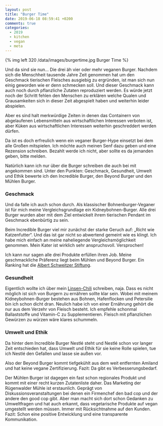 ```yaml
---
layout: post
title: "Burger Time"
date: 2019-06-18 08:59:41 +0200
comments: true
categories:
  - 2019
  - kitchen
  - vegan
  - meta
---
```

{% img left 320 /data/images/burgertime.jpg Burger Time %}

Und da sind sie nun… Die drei äh vier oder mehr veganen Burger. Nachdem sich die Menschheit tausende Jahre Zeit genommen hat um den Geschmack tierischen Fleisches ausgiebig zu ergründen, ist man sich nun einig geworden wie er denn schmecken soll. Und dieser Geschmack kann auch noch durch pflanzliche Zutaten reproduziert werden. Es würde jetzt noch der Schritt fehlen den Menschen zu erklären welche Qualen und Grausamkeiten sich in dieser Zeit abgespielt haben und weiterhin leider abspielen.

Aber es sind halt merkwürdige Zeiten in denen das Containern von abgelaufenen Lebensmitteln aus wirtschaftlichen Interessen verboten ist, aber Küken aus wirtschaftlichen Interessen weiterhin geschreddert werden dürfen.

Da ist es doch erfreulich wenn ein veganer Burger-Hype einsetzt bei dem alle Großen mitspielen.
Ich möchte auch meinen Senf dazu geben und eine Rezension schreiben. Bezahlt werde ich nicht, aber sollte es da jemanden geben, bitte melden.

Natürlich kann ich nur über die Burger schreiben die auch bei mit angekommen sind. Unter den Punkten: Geschmack, Gesundheit, Umwelt und Ethik bewerte ich den Incredible Burger, den Beyond Burger und den Mühlen Burger.

### Geschmack

Und da falle ich auch schon durch. Als klassischer Bohnenburger-Veganer ist für mich meine Vergleichsgrundlage ein Kidneybohnen-Burger. Alle drei Burger wurden aber mit dem Ziel entwickelt ihrem tierischen Pendant im Geschmack ebenbürtig zu sein.

Beim  Incredible Burger viel mir zunächst der starke Geruch auf: „Richt wie Katzenfutter“. Und das ist gar nicht so abwertend gemeint wie es klingt. Ich habe mich einfach an meine naheliegende Vergleichsmöglichkeit genommen. Mein Kater ist wirklich sehr anspruchsvoll. Versprochen!

Ich kann nur sagen alle drei Produkte erfüllen ihren Job. Meine geschmackliche Präferenz liegt beim Mühlen und Beyond Burger. Ein Ranking hat die [Albert Schweitzer Stiftung][ass].

### Gesundheit

Eigentlich wollte ich über mein [Linsen-Chili][kitchen] schreiben, naja. Dass es nicht möglich ist sich von Burgern zu ernähren sollte klar sein. Wobei mit meinem  Kidneybohnen-Burger bestehen aus Bohnen, Hafenflocken und Petersilie bin ich schon dicht dran. Neulich habe ich von einer Ernährung gehört die nur aus dem Verzehr von Fleisch besteht. Ich empfehle schonmal Ballaststoffe und Vitamin-C zu Supplementieren. Fleisch mit pflanzlichen Gewürzen zu würzen wäre klares schummeln.

### Umwelt und Ethik

Da hinter dem  Incredible Burger Nestlé steht und Nestlé schon vor langer Zeit entschieden hat, dass  Umwelt und Ethik für sie keine Rolle spielen, tue ich  Nestlé den Gefallen und lasse sie außen vor.

Also der Beyond Burger kommt tiefgekühlt aus dem weit entfernten Amiland und hat keine vegane Zertifizierung. Fazit: Da gibt es Verbesserungsbedarf.

Der Mühlen Burger ist dagegen ein fast schon regionales Produkt und kommt mit einer recht kurzen Zutatenliste daher. Das Marketing der Rügenwalder Mühle ist erstaunlich. Geprägt von Diskussionsveranstaltungen bei denen ein Firmenchef den bad cop und der andere den good cop gibt. Aber man macht sich dort schon Gedanken zu Umweltfragen und hat auch erkannt, dass vegetarische Produkte auf vegan umgestellt werden müssen. Immer mit Rücksichtnahme auf den Kunden. Fazit: Schon eine positive Entwicklung und eine transparente Kommunikation.

[ass]: https://vegan-taste-week.de/vegane-burger-vergleich
[kitchen]: https://vkitchen.herokuapp.com/recipes/163/embedded?locale=de&published=false

